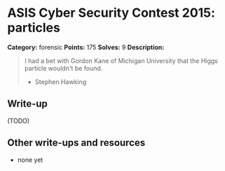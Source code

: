 # ASIS Cyber Security Contest 2015: particles

**Category:** forensic
**Points:** 175
**Solves:** 9
**Description:**

> I had a bet with Gordon Kane of Michigan University that the Higgs particle wouldn't be found.
> 
> - Stephen Hawking

## Write-up

(TODO)

## Other write-ups and resources

* none yet
